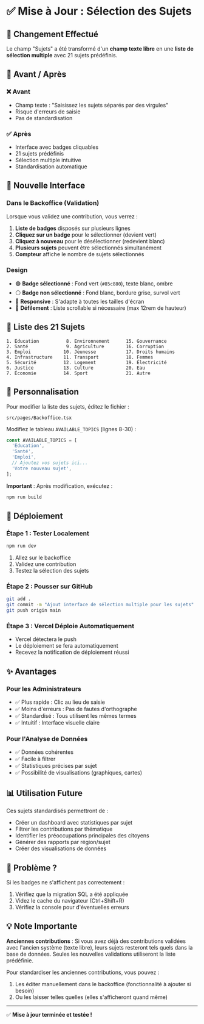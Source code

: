 # ✅ Mise à Jour : Sélection des Sujets

## 🎯 Changement Effectué

Le champ "Sujets" a été transformé d'un **champ texte libre** en une **liste de sélection multiple** avec 21 sujets prédéfinis.

## 📸 Avant / Après

### ❌ Avant
- Champ texte : "Saisissez les sujets séparés par des virgules"
- Risque d'erreurs de saisie
- Pas de standardisation

### ✅ Après
- Interface avec badges cliquables
- 21 sujets prédéfinis
- Sélection multiple intuitive
- Standardisation automatique

## 🎨 Nouvelle Interface

### Dans le Backoffice (Validation)

Lorsque vous validez une contribution, vous verrez :

1. **Liste de badges** disposés sur plusieurs lignes
2. **Cliquez sur un badge** pour le sélectionner (devient vert)
3. **Cliquez à nouveau** pour le désélectionner (redevient blanc)
4. **Plusieurs sujets** peuvent être sélectionnés simultanément
5. **Compteur** affiche le nombre de sujets sélectionnés

### Design
- 🟢 **Badge sélectionné** : Fond vert (`#85c880`), texte blanc, ombre
- ⚪ **Badge non sélectionné** : Fond blanc, bordure grise, survol vert
- 📱 **Responsive** : S'adapte à toutes les tailles d'écran
- 📜 **Défilement** : Liste scrollable si nécessaire (max 12rem de hauteur)

## 📝 Liste des 21 Sujets

```
1. Éducation          8. Environnement      15. Gouvernance
2. Santé              9. Agriculture        16. Corruption
3. Emploi            10. Jeunesse           17. Droits humains
4. Infrastructure    11. Transport          18. Femmes
5. Sécurité          12. Logement           19. Électricité
6. Justice           13. Culture            20. Eau
7. Économie          14. Sport              21. Autre
```

## 🔧 Personnalisation

Pour modifier la liste des sujets, éditez le fichier :
```
src/pages/Backoffice.tsx
```

Modifiez le tableau `AVAILABLE_TOPICS` (lignes 8-30) :

```typescript
const AVAILABLE_TOPICS = [
  'Éducation',
  'Santé',
  'Emploi',
  // Ajoutez vos sujets ici...
  'Votre nouveau sujet',
];
```

**Important** : Après modification, exécutez :
```bash
npm run build
```

## 🚀 Déploiement

### Étape 1 : Tester Localement
```bash
npm run dev
```

1. Allez sur le backoffice
2. Validez une contribution
3. Testez la sélection des sujets

### Étape 2 : Pousser sur GitHub
```bash
git add .
git commit -m "Ajout interface de sélection multiple pour les sujets"
git push origin main
```

### Étape 3 : Vercel Déploie Automatiquement
- Vercel détectera le push
- Le déploiement se fera automatiquement
- Recevez la notification de déploiement réussi

## ✨ Avantages

### Pour les Administrateurs
- ✅ Plus rapide : Clic au lieu de saisie
- ✅ Moins d'erreurs : Pas de fautes d'orthographe
- ✅ Standardisé : Tous utilisent les mêmes termes
- ✅ Intuitif : Interface visuelle claire

### Pour l'Analyse de Données
- ✅ Données cohérentes
- ✅ Facile à filtrer
- ✅ Statistiques précises par sujet
- ✅ Possibilité de visualisations (graphiques, cartes)

## 📊 Utilisation Future

Ces sujets standardisés permettront de :
- Créer un dashboard avec statistiques par sujet
- Filtrer les contributions par thématique
- Identifier les préoccupations principales des citoyens
- Générer des rapports par région/sujet
- Créer des visualisations de données

## 🐛 Problème ?

Si les badges ne s'affichent pas correctement :
1. Vérifiez que la migration SQL a été appliquée
2. Videz le cache du navigateur (Ctrl+Shift+R)
3. Vérifiez la console pour d'éventuelles erreurs

## 💡 Note Importante

**Anciennes contributions** : Si vous avez déjà des contributions validées avec l'ancien système (texte libre), leurs sujets resteront tels quels dans la base de données. Seules les nouvelles validations utiliseront la liste prédéfinie.

Pour standardiser les anciennes contributions, vous pouvez :
1. Les éditer manuellement dans le backoffice (fonctionnalité à ajouter si besoin)
2. Ou les laisser telles quelles (elles s'afficheront quand même)

---

✅ **Mise à jour terminée et testée !**

